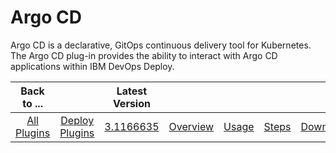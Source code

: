 
# Argo CD

Argo CD is a declarative, GitOps continuous delivery tool for Kubernetes. The Argo CD plug-in provides the ability to interact with Argo CD applications within IBM DevOps Deploy.

|Back to ...||Latest Version|||||
| :---: | :---: | :---: | :---: | :---: | :---: | :---: |
|[All Plugins](../../index.md)|[Deploy Plugins](../README.md)|[3.1166635](https://raw.githubusercontent.com/UrbanCode/IBM-UCD-PLUGINS/main/files/argocd/ucd-plugins-argocd-3.1166635.zip)|[Overview](overview.md)|[Usage](usage.md)|[Steps](steps.md)|[Downloads](downloads.md)|
